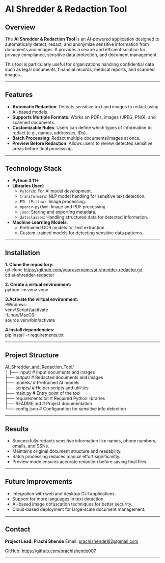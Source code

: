# AI Shredder & Redaction Tool

## Overview
The **AI Shredder & Redaction Tool** is an AI-powered application designed to automatically detect, redact, and anonymize sensitive information from documents and images. It provides a secure and efficient solution for privacy compliance, sensitive data protection, and document management.

This tool is particularly useful for organizations handling confidential data such as legal documents, financial records, medical reports, and scanned images.  

---

## Features
- **Automatic Redaction**: Detects sensitive text and images to redact using AI-based models.
- **Supports Multiple Formats**: Works on PDFs, images (JPEG, PNG), and scanned documents.
- **Customizable Rules**: Users can define which types of information to redact (e.g., names, addresses, IDs).
- **Batch Processing**: Redact multiple documents/images at once.
- **Preview Before Redaction**: Allows users to review detected sensitive areas before final processing.

---

## Technology Stack
- **Python 3.11+**
- **Libraries Used**:
  - `PyTorch`: For AI model development.
  - `transformers`: NLP model handling for sensitive text detection.
  - `PIL (Pillow)`: Image processing.
  - `opencv-python`: Image and PDF processing.
  - `json`: Storing and exporting metadata.
  - `dataclasses`: Handling structured data for detected information.
- **Machine Learning Models**:
  - Pretrained OCR models for text extraction.
  - Custom-trained models for detecting sensitive data patterns.

---

## Installation

**1. Clone the repository:**<br>
git clone https://github.com/yourusername/ai-shredder-redactor.git<br>
cd ai-shredder-redactor<br>


**2. Create a virtual environment:**<br>
python -m venv venv


**3.Activate the virtual environment:**<br>
-Windows:<br>
  venv\Scripts\activate<br>
-Linux/MacOS:<br>
  source venv/bin/activate<br>

**4.Install dependencies:**<br>
pip install -r requirements.txt

---

## Project Structure
  AI_Shredder_and_Redaction_Tool/<br>
  │
  ├── input/               # Input documents and images<br>
  ├── output/              # Redacted documents and images<br>
  ├── models/              # Pretrained AI models<br>
  ├── scripts/             # Helper scripts and utilities<br>
  ├── main.py              # Entry point of the tool<br>
  ├── requirements.txt     # Required Python libraries<br>
  ├── README.md            # Project documentation<br>
  └── config.json          # Configuration for sensitive info detection<br>

---

## Results

- Successfully redacts sensitive information like names, phone numbers, emails, and SSNs.
- Maintains original document structure and readability.
- Batch processing reduces manual effort significantly.
- Preview mode ensures accurate redaction before saving final files.

---

## Future Improvements

- Integration with web and desktop GUI applications.
- Support for more languages in text detection.
- AI-based image obfuscation techniques for better security.
- Cloud-based deployment for large-scale document management.

---

## Contact

**Project Lead: Prachi Shende**
Email: prachishende182@gmail.com

GitHub: https://github.com/prachishende007

---
